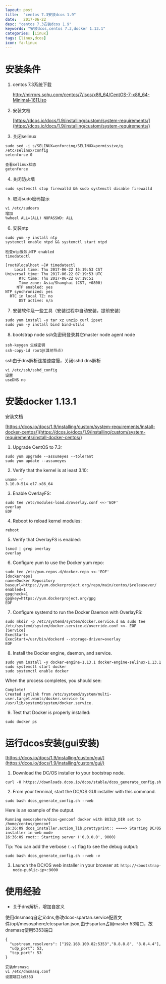 ```yaml
---
layout: post
title:  "centos 7.3安装dcos 1.9"
date:   2017-06-22
desc: "centos 7.3安装dcos 1.9"
keywords: "安装dcos,centos 7.3,docker 1.13.1"
categories: [Linux]
tags: [linux,dcos]
icon: fa-linux
---
```


# 安装条件


1. centos 7.3系统下载

    [http://mirrors.sohu.com/centos/7/isos/x86_64/CentOS-7-x86_64-Minimal-1611.iso
    ](http://mirrors.sohu.com/centos/7/isos/x86_64/CentOS-7-x86_64-Minimal-1611.iso
    )

2. 安装文档

    [https://dcos.io/docs/1.9/installing/custom/system-requirements/](https://dcos.io/docs/1.9/installing/custom/system-requirements/)

3. 关闭selinux

```
sudo sed -i s/SELINUX=enforcing/SELINUX=permissive/g /etc/selinux/config
setenforce 0

查看selinux状态
getenforce
```

4. 关闭防火墙

```
sudo systemctl stop firewalld && sudo systemctl disable firewalld
```

5. 取消sudo密码提示

```
vi /etc/sudoers
增加
%wheel ALL=(ALL) NOPASSWD: ALL
```

6. 安装ntp

```
sudo yum -y install ntp
systemctl enable ntpd && systemctl start ntpd

检查ntp服务,NTP enabled
timedatectl

[root@localhost ~]# timedatectl
    Local time: Thu 2017-06-22 15:19:53 CST
Universal time: Thu 2017-06-22 07:19:53 UTC
      RTC time: Thu 2017-06-22 07:19:51
      Time zone: Asia/Shanghai (CST, +0800)
     NTP enabled: yes
NTP synchronized: yes
  RTC in local TZ: no
      DST active: n/a
```

7. 安装软件及一些工具（安装过程中自动安装，提前安装）

```
sudo yum install -y tar xz unzip curl ipset
sudo yum -y install bind bind-utils
```

8. bootstrap node ssh免密码登录其它master node agent node

```
ssh-keygen 生成密钥
ssh-copy-id root@(其他节点)
```

  ssh由于dns解析连接速度慢，关闭sshd dns解析

```
vi /etc/ssh/sshd_config
设置
useDNS no
```

# 安装docker 1.13.1

安装文档

[https://dcos.io/docs/1.9/installing/custom/system-requirements/install-docker-centos/](https://dcos.io/docs/1.9/installing/custom/system-requirements/install-docker-centos/)


1.  Upgrade CentOS to 7.3:

```
sudo yum upgrade --assumeyes --tolerant
sudo yum update --assumeyes
```

2. Verify that the kernel is at least 3.10:

```
uname -r
3.10.0-514.el7.x86_64
```

3. Enable OverlayFS:

```
sudo tee /etc/modules-load.d/overlay.conf <<-'EOF'
overlay
EOF
```

4. Reboot to reload kernel modules:

```
reboot
```

5. Verify that OverlayFS is enabled:

```
lsmod | grep overlay
overlay
```

6. Configure yum to use the Docker yum repo:

```
sudo tee /etc/yum.repos.d/docker.repo <<-'EOF'
[dockerrepo]
name=Docker Repository
baseurl=https://yum.dockerproject.org/repo/main/centos/$releasever/
enabled=1
gpgcheck=1
gpgkey=https://yum.dockerproject.org/gpg
EOF
```

7. Configure systemd to run the Docker Daemon with OverlayFS:

```
sudo mkdir -p /etc/systemd/system/docker.service.d && sudo tee /etc/systemd/system/docker.service.d/override.conf <<- EOF
[Service]
ExecStart=
ExecStart=/usr/bin/dockerd --storage-driver=overlay
EOF
```

8. Install the Docker engine, daemon, and service.

```
sudo yum install -y docker-engine-1.13.1 docker-engine-selinux-1.13.1
sudo systemctl start docker
sudo systemctl enable docker
```

When the process completes, you should see:

```
Complete!
Created symlink from /etc/systemd/system/multi-user.target.wants/docker.service to /usr/lib/systemd/system/docker.service.
```

9. Test that Docker is properly installed:

```
sudo docker ps
```

# 运行dcos安装(gui安装)

[https://dcos.io/docs/1.9/installing/custom/gui/](https://dcos.io/docs/1.9/installing/custom/gui/)

1. Download the DC/OS installer to your bootstrap node.

```
curl -O https://downloads.dcos.io/dcos/stable/dcos_generate_config.sh
```
2. From your terminal, start the DC/OS GUI installer with this command.

```
sudo bash dcos_generate_config.sh --web
```

Here is an example of the output.

```
Running mesosphere/dcos-genconf docker with BUILD_DIR set to /home/centos/genconf
16:36:09 dcos_installer.action_lib.prettyprint:: ====> Starting DC/OS installer in web mode
16:36:09 root:: Starting server ('0.0.0.0', 9000)
```

Tip: You can add the verbose `(-v)` flag to see the debug output:

```
sudo bash dcos_generate_config.sh --web -v
```

3. Launch the DC/OS web installer in your browser at: `http://<bootstrap-node-public-ip>:9000`

# 使用经验

* 关于dns解析，增加自定义

使用dnsmasq自定义dns,修改dcos-spartan.service配置文件/opt/mesosphere/etcspartan.json,由于spartan占用master 53端口，故dnsmasq使用5353端口

```
{
  "upstream_resolvers": ["192.168.100.82:5353","8.8.8.8", "8.8.4.4"],
  "udp_port": 53,
  "tcp_port": 53
}
```

```
安装dnsmasq
vi /etc/dnsmasq.conf
设置端口为5353
```
